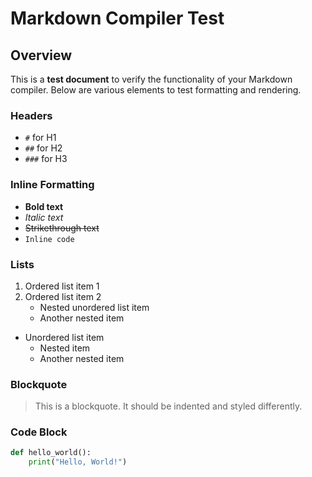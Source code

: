# Markdown Compiler Test

## Overview
This is a **test document** to verify the functionality of your Markdown compiler. Below are various elements to test formatting and rendering.

### Headers
- `#` for H1
- `##` for H2
- `###` for H3

### Inline Formatting
- **Bold text**
- *Italic text*
- ~~Strikethrough text~~
- `Inline code`

### Lists
1. Ordered list item 1
2. Ordered list item 2
   - Nested unordered list item
   - Another nested item

- Unordered list item
  - Nested item
  - Another nested item

### Blockquote
> This is a blockquote. It should be indented and styled differently.

### Code Block
```python
def hello_world():
    print("Hello, World!")